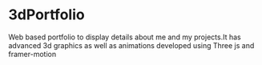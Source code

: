 # 3dPortfolio
Web based portfolio to display details about me and my projects.It has advanced 3d graphics as well as animations developed using Three js and framer-motion
